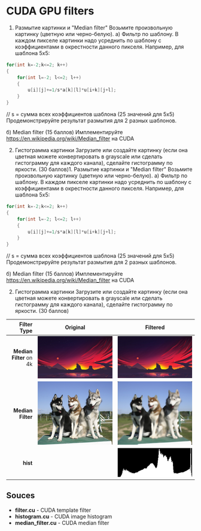 # CUDA GPU filters

1. Размытие картинки и "Median filter"
Возьмите произвольную картинку (цветную или черно-белую).
а) Фильтр по шаблону. В каждом пикселе картинки надо усреднить по шаблону с коэффициентами в окрестности данного пикселя. Например, для шаблона 5x5:
```c++
for(int k=-2;k<=2; k++)
{
    for(int l=-2; l<=2; l++)
    {
        u[i][j]+=1/s*a[k][l]*u[i+k][j+l];
    }
}
```
// s = сумма всех коэффициентов шаблона (25 значений для 5x5)
Продемонстрируйте результат размытия для 2 разных шаблонов.

б) Median filter (15 баллов)
Имплементируйте https://en.wikipedia.org/wiki/Median_filter на CUDA

2. Гистограмма картинки
Загрузите или создайте картинку (если она цветная можете конвертировать в grayscale или сделать гистограмму для каждого канала), сделайте гистограмму по яркости. (30 баллов)1. Размытие картинки и "Median filter"
Возьмите произвольную картинку (цветную или черно-белую).
а) Фильтр по шаблону. В каждом пикселе картинки надо усреднить по шаблону с коэффициентами в окрестности данного пикселя. Например, для шаблона 5x5:
```c++
for(int k=-2;k<=2; k++)
{
    for(int l=-2; l<=2; l++)
    {
        u[i][j]+=1/s*a[k][l]*u[i+k][j+l];
    }
}
```
// s = сумма всех коэффициентов шаблона (25 значений для 5x5)
Продемонстрируйте результат размытия для 2 разных шаблонов.

б) Median filter (15 баллов)
Имплементируйте https://en.wikipedia.org/wiki/Median_filter на CUDA

2. Гистограмма картинки
Загрузите или создайте картинку (если она цветная можете конвертировать в grayscale или сделать гистограмму для каждого канала), сделайте гистограмму по яркости. (30 баллов)

Filter Type              |  Original          |      Filtered
------------------------:|:------------------:|:-------------------------:
**Median Filter** on 4k  |![](4k_original.jpg)|  ![](median_4k.jpg)
**Median Filter**        |![](original.jpg)    |  ![](median.jpg)
**hist**                 | |![](hist.jpg)

## Souces

* **filter.cu** - CUDA template filter 
* **histogram.cu** - CUDA image histogram
* **median_filter.cu** - CUDA median filter

